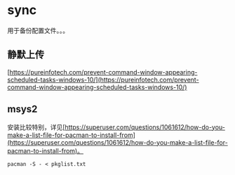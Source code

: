 # sync

用于备份配置文件。。。

## 静默上传

[https://pureinfotech.com/prevent-command-window-appearing-scheduled-tasks-windows-10/](https://pureinfotech.com/prevent-command-window-appearing-scheduled-tasks-windows-10/)

## msys2

安装比较特别，详见[https://superuser.com/questions/1061612/how-do-you-make-a-list-file-for-pacman-to-install-from](https://superuser.com/questions/1061612/how-do-you-make-a-list-file-for-pacman-to-install-from)。

```shell
pacman -S - < pkglist.txt
```
